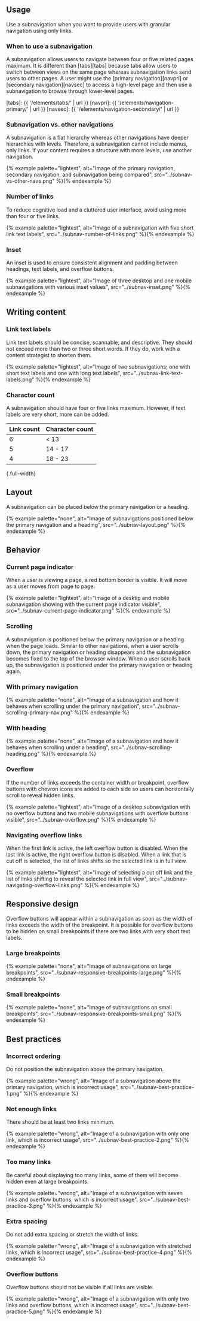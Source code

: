 ## Usage

Use a subnavigation when you want to provide users with granular navigation 
using only links.

### When to use a subnavigation

A subnavigation allows users to navigate between four or five related pages 
maximum. It is different than [tabs][tabs] because tabs allow users to switch 
between views on the same page whereas subnavigation links send users to other 
pages. A user might use the [primary navigation][navpri] or [secondary 
navigation][navsec] to access a high-level page and then use a subnavigation to 
browse through lower-level pages.

[tabs]: {{ '/elements/tabs/' | url }}
[navpri]: {{ '/elements/navigation-primary/' | url }}
[navsec]: {{ '/elements/navigation-secondary/' | url }}

### Subnavigation vs. other navigations

A subnavigation is a flat hierarchy whereas other navigations have deeper 
hierarchies with levels. Therefore, a subnavigation cannot include menus, only 
links. If your content requires a structure with more levels, use another 
navigation.

{% example palette="lightest",
           alt="Image of the primary navigation, secondary navigation, and subnavigation being compared",
           src="../subnav-vs-other-navs.png" %}{% endexample %}

### Number of links

To reduce cognitive load and a cluttered user interface, avoid using more than 
four or five links.

{% example palette="lightest",
           alt="Image of a subnavigation with five short link text labels",
           src="../subnav-number-of-links.png" %}{% endexample %}

### Inset

An inset is used to ensure consistent alignment and padding between headings, 
text labels, and overflow buttons.

{% example palette="lightest",
           alt="Image of three desktop and one mobile subnavigations with various inset values",
           src="../subnav-inset.png" %}{% endexample %}

<hgroup>

  ## Writing content
  ### Link text labels

</hgroup>

Link text labels should be concise, scannable, and descriptive. They should not 
exceed more than two or three short words. If they do, work with a content 
strategist to shorten them.

{% example palette="lightest",
           alt="Image of two subnavigations; one with short text labels and one with long text labels",
           src="../subnav-link-text-labels.png" %}{% endexample %}

### Character count

A subnavigation should have four or five links maximum. However, if text labels 
are very short, more can be added.

| Link count | Character count |
| ---------- | --------------- |
| 6          | < 13            |
| 5          | 14 - 17         |
| 4          | 18 - 23         |

{.full-width}

## Layout

A subnavigation can be placed below the primary navigation or a heading.

{% example palette="none",
           alt="Image of subnavigations positioned below the primary navigation and a heading",
           src="../subnav-layout.png" %}{% endexample %}

<hgroup>

  ## Behavior

  ### Current page indicator

</hgroup>

When a user is viewing a page, a red bottom border is visible. It will move as a 
user moves from page to page.

{% example palette="lightest",
           alt="Image of a desktip and mobile subnavigation showing with the current page indicator visible",
           src="../subnav-current-page-indicator.png" %}{% endexample %}

### Scrolling

A subnavigation is positioned below the primary navigation or a heading when the 
page loads. Similar to other navigations, when a user scrolls down, the primary 
navigation or heading disappears and the subnavigation becomes fixed to the top 
of the browser window. When a user scrolls back up, the subnavigation is 
positioned under the primary navigation or heading again.

### With primary navigation

{% example palette="none",
           alt="Image of a subnavigation and how it behaves when scrolling under the primary navigation",
           src="../subnav-scrolling-primary-nav.png" %}{% endexample %}

### With heading

{% example palette="none",
           alt="Image of a subnavigation and how it behaves when scrolling under a heading",
           src="../subnav-scrolling-heading.png" %}{% endexample %}

### Overflow

If the number of links exceeds the container width or breakpoint, overflow 
buttons with chevron icons are added to each side so users can horizontally 
scroll to reveal hidden links.

{% example palette="lightest",
           alt="Image of a desktop subnavigation with no overflow buttons and two mobile subnavigations with overflow buttons visible",
           src="../subnav-overflow.png" %}{% endexample %}

### Navigating overflow links

When the first link is active, the left overflow button is disabled. When the 
last link is active, the right overflow button is disabled. When a link that is 
cut off is selected, the list of links shifts so the selected link is in full 
view.

{% example palette="lightest",
           alt="Image of selecting a cut off link and the list of links shifting to reveal the selected link in full view",
           src="../subnav-navigating-overflow-links.png" %}{% endexample %}

## Responsive design

Overflow buttons will appear within a subnavigation as soon as the width of 
links exceeds the width of the breakpoint. It is possible for overflow buttons 
to be hidden on small breakpoints if there are two links with very short text 
labels.

### Large breakpoints

{% example palette="none",
           alt="Image of subnavigations on large breakpoints",
           src="../subnav-responsive-breakpoints-large.png" %}{% endexample %}

### Small breakpoints

{% example palette="none",
           alt="Image of subnavigations on small breakpoints",
           src="../subnav-responsive-breakpoints-small.png" %}{% endexample %}

<hgroup>

  ## Best practices
  ### Incorrect ordering

</hgroup>

Do not position the subnavigation above the primary navigation.

{% example palette="wrong",
           alt="Image of a subnavigation above the primary navigation, which is incorrect usage",
           src="../subnav-best-practice-1.png" %}{% endexample %}

### Not enough links

There should be at least two links minimum.

{% example palette="wrong",
           alt="Image of a subnavigation with only one link, which is incorrect usage",
           src="../subnav-best-practice-2.png" %}{% endexample %}

### Too many links

Be careful about displaying too many links, some of them will become hidden even 
at large breakpoints.

{% example palette="wrong",
           alt="Image of a subnavigation with seven links and overflow buttons, which is incorrect usage",
           src="../subnav-best-practice-3.png" %}{% endexample %}

### Extra spacing

Do not add extra spacing or stretch the width of links.

{% example palette="wrong",
           alt="Image of a subnavigation with stretched links, which is incorrect usage",
           src="../subnav-best-practice-4.png" %}{% endexample %}

### Overflow buttons

Overflow buttons should not be visible if all links are visible.

{% example palette="wrong",
           alt="Image of a subnavigation with only two links and overflow buttons, which is incorrect usage",
           src="../subnav-best-practice-5.png" %}{% endexample %}


